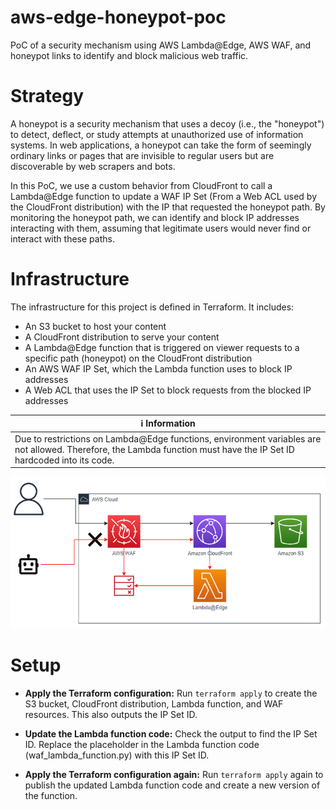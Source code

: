 # aws-edge-honeypot-poc
PoC of a security mechanism using AWS Lambda@Edge, AWS WAF, and honeypot links to identify and block malicious web traffic. 

# Strategy
A honeypot is a security mechanism that uses a decoy (i.e., the "honeypot") to detect, deflect, or study attempts at unauthorized use of information systems. In web applications, a honeypot can take the form of seemingly ordinary links or pages that are invisible to regular users but are discoverable by web scrapers and bots.

In this PoC, we use a custom behavior from CloudFront to call a Lambda@Edge function to update a WAF IP Set (From a Web ACL used by the CloudFront distribution) with the IP that requested the honeypot path. By monitoring the honeypot path, we can identify and block IP addresses interacting with them, assuming that legitimate users would never find or interact with these paths.

# Infrastructure
The infrastructure for this project is defined in Terraform. It includes:

- An S3 bucket to host your content
- A CloudFront distribution to serve your content
- A Lambda@Edge function that is triggered on viewer requests to a specific path (honeypot) on the CloudFront distribution
- An AWS WAF IP Set, which the Lambda function uses to block IP addresses
- A Web ACL that uses the IP Set to block requests from the blocked IP addresses

| ℹ️ Information                           | 
|------------------------------------------|
| Due to restrictions on Lambda@Edge functions, environment variables are not allowed. Therefore, the Lambda function must have the IP Set ID hardcoded into its code.         |

<p align="center">
  <img src="./honeypot_diagram.PNG">
</p>

# Setup 

- **Apply the Terraform configuration:** Run ```terraform apply``` to create the S3 bucket, CloudFront distribution, Lambda function, and WAF resources. This also outputs the IP Set ID.

- **Update the Lambda function code:** Check the output to find the IP Set ID. Replace the placeholder in the Lambda function code (waf_lambda_function.py) with this IP Set ID.

- **Apply the Terraform configuration again:** Run ```terraform apply``` again to publish the updated Lambda function code and create a new version of the function.
